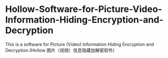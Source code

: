 # Hollow-Software-for-Picture-Video-Information-Hiding-Encryption-and-Decryption
This is a software for Picture (Video) Information Hiding Encryption and Decryption.(Hollow 图片（视频）信息隐藏加解密软件)
